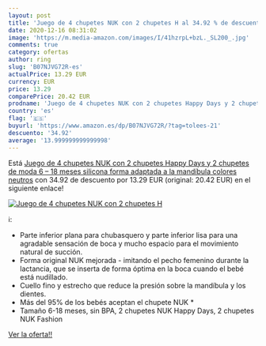 ```yaml
---
layout: post
title: 'Juego de 4 chupetes NUK con 2 chupetes H al 34.92 % de descuento'
date: 2020-12-16 08:31:02
image: 'https://m.media-amazon.com/images/I/41hzrpL+bzL._SL200_.jpg'
comments: true
category: ofertas
author: ring
slug: 'B07NJVG72R-es'
actualPrice: 13.29 EUR
currency: EUR
price: 13.29
comparePrice: 20.42 EUR
prodname: 'Juego de 4 chupetes NUK con 2 chupetes Happy Days y 2 chupetes de moda  6 – 18 meses  silicona  forma adaptada a la mandíbula  colores neutros'
country: 'es'
flag: '🇪🇸'
buyurl: 'https://www.amazon.es/dp/B07NJVG72R/?tag=tolees-21'
descuento: '34.92'
average: '13.999999999999998'
---
```


Está [Juego de 4 chupetes NUK con 2 chupetes Happy Days y 2 chupetes de moda  6 – 18 meses  silicona  forma adaptada a la mandíbula  colores neutros](https://www.amazon.es/dp/B07NJVG72R/?tag=tolees-21) con 34.92 de descuento por 13.29 EUR (original: 20.42 EUR) en el siguiente enlace!

[![Juego de 4 chupetes NUK con 2 chupetes H](https://m.media-amazon.com/images/I/41hzrpL+bzL._SL200_.jpg)](https://www.amazon.es/dp/B07NJVG72R/?tag=tolees-21)

ℹ️:

- Parte inferior plana para chubasquero y parte inferior lisa para una agradable sensación de boca y mucho espacio para el movimiento natural de succión.
- Forma original NUK mejorada - imitando el pecho femenino durante la lactancia, que se inserta de forma óptima en la boca cuando el bebé está nudillado.
- Cuello fino y estrecho que reduce la presión sobre la mandíbula y los dientes.
- Más del 95% de los bebés aceptan el chupete NUK *
- Tamaño 6-18 meses, sin BPA, 2 chupetes NUK Happy Days, 2 chupetes NUK Fashion

[Ver la oferta!!](https://www.amazon.es/dp/B07NJVG72R/?tag=tolees-21)
